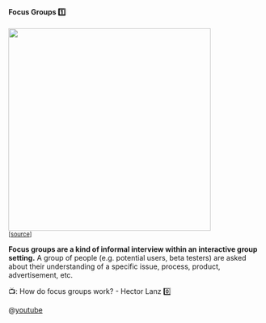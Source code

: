 <link rel="stylesheet" href="{{baseUrl}}/css/textbook.css">

<div class="website-content">

<div id="title">

#### Focus Groups :one:

</div>

<div id="body">

<div v-closeable alt="focus group photo">

<img src="https://media.defense.gov/2012/Apr/11/2000162334/670/394/0/120403-F-PR861-011.JPG" width="400" /><br>
<sub>[[source](http://www.hanscom.af.mil/News/Article-Display/Article/380048/caring-for-people-forum-identifies-issues/)]</sub>
</div><p/>

**Focus groups are a kind of informal interview within an interactive group setting.** A group of people (e.g. potential users, beta testers) are asked about their understanding of a specific issue, process, product, advertisement, etc.  

<div v-closeable alt="video about focus groups">

:tv:: How do focus groups work? - Hector Lanz :zero:

@[youtube](3TwgVQIZPsw)

</div>

</div>

<div id="extras">
</div>

</div>
